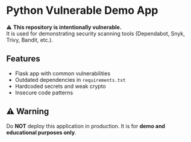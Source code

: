 # Python Vulnerable Demo App

⚠️ **This repository is intentionally vulnerable.**  
It is used for demonstrating security scanning tools (Dependabot, Snyk, Trivy, Bandit, etc.).

## Features
- Flask app with common vulnerabilities
- Outdated dependencies in `requirements.txt`
- Hardcoded secrets and weak crypto
- Insecure code patterns

## ⚠️ Warning
Do **NOT** deploy this application in production. It is for **demo and educational purposes only**.
